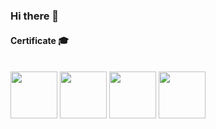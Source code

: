 ### Hi there 🦋

#### Certificate :mortar_board:</br></br>

<a href="https://www.credly.com/badges/637379c4-19c6-4381-93c3-f9d0449f302c/public_url"><img src="https://images.credly.com/size/340x340/images/2d84e428-9078-49b6-a804-13c15383d0de/image.png" width="75" height="75"/></a>
<a href="https://www.credly.com/badges/27de72d7-2391-4eca-a0d1-0077fbd29fad/public_url"><img src="https://images.credly.com/size/340x340/images/0e284c3f-5164-4b21-8660-0d84737941bc/image.png" width="75" height="75"/></a>
<a href="https://www.credly.com/badges/fefd68cd-ab0e-40f4-b3a6-b33cf3723c5f/public_url"><img src="https://images.credly.com/size/340x340/images/f0d3fbb9-bfa7-4017-9989-7bde8eaf42b1/image.png" width="75" height="75"/></a>
<a href="https://www.credly.com/badges/53acdae5-d69f-4dda-b650-d02ed7a50dd7/public_url"><img src="https://images.credly.com/size/340x340/images/f0d3fbb9-bfa7-4017-9989-7bde8eaf42b1/image.png" width="75" height="75"/></a>

